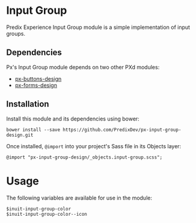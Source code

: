 # Input Group

Predix Experience Input Group module is a simple implementation of input groups.






## Dependencies

Px's Input Group module depends on two other PXd modules:

* [px-buttons-design](https://github.com/PredixDev/px-buttons-design)
* [px-forms-design](https://github.com/PredixDev/px-forms-design)

## Installation

Install this module and its dependencies using bower:

    bower install --save https://github.com/PredixDev/px-input-group-design.git

Once installed, `@import` into your project's Sass file in its Objects layer:

    @import "px-input-group-design/_objects.input-group.scss";
    
# Usage

The following variables are available for use in the module:

    $inuit-input-group-color
    $inuit-input-group-color--icon
